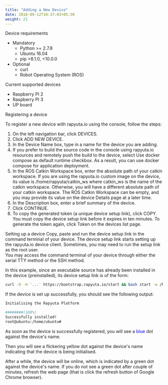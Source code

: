 ```yaml
---
title: "Adding a New Device"
date: 2018-09-12T10:37:03+05:30
weight: 21
---
```

Device requirements

* Mandatory
    * Python >= 2.7.8
    * Ubuntu 16.04
    * pip >8.1.0, <10.0.0
* Optional
    * curl
    * Robot Operating System (ROS)

Current supported devices

* Raspberry PI 2
* Raspberry PI 3
* UP board

Registering a device

To register a new device with rapyuta.io using the console, follow the steps:

1. On the left navigation bar, click DEVICES.
2. Click ADD NEW DEVICE.
3. In the Device Name box, type in a name for the device you are adding.
4. If you prefer to build the source code in the console using rapyuta.io resources
and remotely push the build to the device, select Use docker compose as default
runtime checkbox. As a result, you can use docker compose for application deployment.
5. In the ROS Catkin Workspace box, enter the absolute path of your catkin workspace.
If you are using the rapyuta.io custom image on the device, its value is
/home/rapyuta/catkin_ws where catkin_ws is the name of the catkin workspace.
Otherwise, you will have a different absolute path of your catkin workspace.
The ROS Catkin Workspace can be empty, and you may provide its value on the
device Details page at a later time.
6. In the Description box, enter a brief summary of the device.
7. Click CONTINUE.
8. To copy the generated token (a unique device setup link), click COPY.
You must copy the device setup link before it expires in ten minutes. To generate
the token again, click Token on the devices list page.

Setting up a device
Copy, paste and run the device setup link in the command terminal of your device.
The device setup link starts setting up the rapyuta.io device client. Sometimes,
you may need to run the setup link as the root user.  
You may access the command terminal of your device through either the serial TTY
method or the SSH method.

In this example, since an executable source has already been installed in the
device (preinstalled), its device setup link is of the form:

```bash
curl -O -H '...' https://bootstrap.rapyuta.io/start && bash start -w /home/rapyuta/catkin_ws
```
If the device is set up successfully, you should see the following output:

```bash
Initialising the Rapyuta Platform

########(100%)
Successfully installed!
root@ubuntu:/home/ubuntu#
```
As soon as the device is successfully registered, you will see a <span style="color:blue">blue</span> dot against
the device's name.

Then you will see a flickering yellow dot against the device's name indicating
that the device is being initialised.

After a while, the device will be online, which is indicated by a green dot
against the device's name. If you do not see a green dot after couple of minutes,
refresh the web page (that is click the refresh button of Google Chrome browser).
